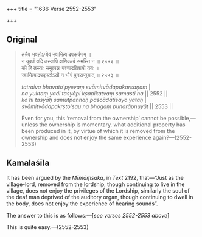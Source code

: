 +++
title = "1636 Verse 2552-2553"

+++
## Original 
>
> तत्रैव भवतोऽप्येवं स्वामित्वादपकर्षणम् ।  
> न युक्तं यदि तस्यापि क्षणिकत्वं समस्ति न ॥ २५५२ ॥  
> को हि तस्याः समुत्पन्नः पश्चादतिशयो यतः ।  
> स्वामित्वादपकृष्टोऽसौ न भोगं पुनराप्नुयात् ॥ २५५३ ॥ 
>
> *tatraiva bhavato'pyevaṃ svāmitvādapakarṣaṇam* \|  
> *na yuktaṃ yadi tasyāpi kṣaṇikatvaṃ samasti na* \|\| 2552 \|\|  
> *ko hi tasyāḥ samutpannaḥ paścādatiśayo yataḥ* \|  
> *svāmitvādapakṛṣṭo'sau na bhogaṃ punarāpnuyāt* \|\| 2553 \|\| 
>
> Even for you, this ‘removal from the ownership’ cannot be possible,—unless the ownership is momentary. what additional property has been produced in it, by virtue of which it is removed from the ownership and does not enjoy the same experience again?—(2552-2553)



## Kamalaśīla

It has been argued by the *Mīmāṃsaka*, in *Text* 2192, that—“Just as the village-lord, removed from the lordship, though continuing to live in the village, does not enjoy the privileges of the Lordship, similarly the soul of the deaf man deprived of the auditory organ, though continuing to dwell in the body, does not enjoy the experience of hearing sounds”.

The answer to this is as follows:—[*see verses 2552-2553 above*]

This is quite easy.—(2552-2553)


